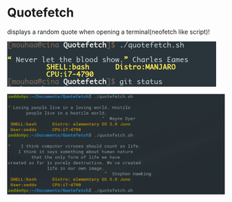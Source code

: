 # Quotefetch
displays a random quote when opening a terminal(neofetch like script)!

  ![alt text](https://raw.githubusercontent.com/zeddo123/Quotefetch/master/Screenshot.png)
  
  ![alt text](https://raw.githubusercontent.com/zeddo123/Quotefetch/master/image.png)
